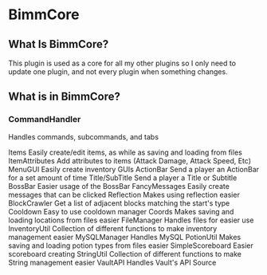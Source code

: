 <h1>BimmCore</h1>

<h2>What Is BimmCore?</h2>
<p>This plugin is used as a core for all my other plugins so I only need to update one plugin, 
and not every plugin when something changes.</p>

<h2>What is in BimmCore?</h2>
<h3>CommandHandler</h3>
<p>Handles commands, subcommands, and tabs</p>
Items</h2>
Easily create/edit items, as while as saving and loading from files
ItemAttributes
Add attributes to items (Attack Damage, Attack Speed, Etc)
MenuGUI
Easily create inventory GUIs
ActionBar
Send a player an ActionBar for a set amount of time
Title/SubTitle
Send a player a Title or Subtitle
BossBar
Easier usage of the BossBar
FancyMessages
Easily create messages that can be clicked
Reflection
Makes using reflection easier
BlockCrawler
Get a list of adjacent blocks matching the start's type
Cooldown
Easy to use cooldown manager
Coords
Makes saving and loading locations from files easier
FileManager
Handles files for easier use
InventoryUtil
Collection of different functions to make inventory management easier
MySQLManager
Handles MySQL
PotionUtil
Makes saving and loading potion types from files easier
SimpleScoreboard
Easier scoreboard creating
StringUtil
Collection of different functions to make String management easier
VaultAPI
Handles Vault's API
Source
